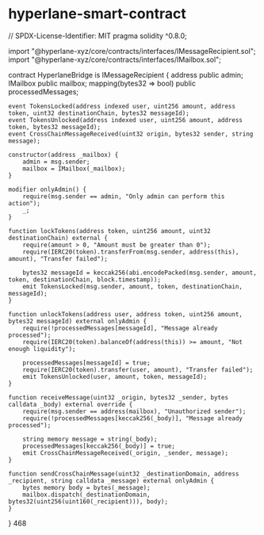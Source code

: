 # hyperlane-smart-contract
// SPDX-License-Identifier: MIT
pragma solidity ^0.8.0;

import "@hyperlane-xyz/core/contracts/interfaces/IMessageRecipient.sol";
import "@hyperlane-xyz/core/contracts/interfaces/IMailbox.sol";

contract HyperlaneBridge is IMessageRecipient {
    address public admin;
    IMailbox public mailbox;
    mapping(bytes32 => bool) public processedMessages;

    event TokensLocked(address indexed user, uint256 amount, address token, uint32 destinationChain, bytes32 messageId);
    event TokensUnlocked(address indexed user, uint256 amount, address token, bytes32 messageId);
    event CrossChainMessageReceived(uint32 origin, bytes32 sender, string message);

    constructor(address _mailbox) {
        admin = msg.sender;
        mailbox = IMailbox(_mailbox);
    }

    modifier onlyAdmin() {
        require(msg.sender == admin, "Only admin can perform this action");
        _;
    }

    function lockTokens(address token, uint256 amount, uint32 destinationChain) external {
        require(amount > 0, "Amount must be greater than 0");
        require(IERC20(token).transferFrom(msg.sender, address(this), amount), "Transfer failed");

        bytes32 messageId = keccak256(abi.encodePacked(msg.sender, amount, token, destinationChain, block.timestamp));
        emit TokensLocked(msg.sender, amount, token, destinationChain, messageId);
    }

    function unlockTokens(address user, address token, uint256 amount, bytes32 messageId) external onlyAdmin {
        require(!processedMessages[messageId], "Message already processed");
        require(IERC20(token).balanceOf(address(this)) >= amount, "Not enough liquidity");

        processedMessages[messageId] = true;
        require(IERC20(token).transfer(user, amount), "Transfer failed");
        emit TokensUnlocked(user, amount, token, messageId);
    }

    function receiveMessage(uint32 _origin, bytes32 _sender, bytes calldata _body) external override {
        require(msg.sender == address(mailbox), "Unauthorized sender");
        require(!processedMessages[keccak256(_body)], "Message already processed");

        string memory message = string(_body);
        processedMessages[keccak256(_body)] = true;
        emit CrossChainMessageReceived(_origin, _sender, message);
    }

    function sendCrossChainMessage(uint32 _destinationDomain, address _recipient, string calldata _message) external onlyAdmin {
        bytes memory body = bytes(_message);
        mailbox.dispatch(_destinationDomain, bytes32(uint256(uint160(_recipient))), body);
    }
}
468
